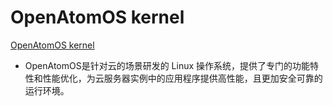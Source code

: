 # OpenAtomOS kernel
[OpenAtomOS kernel](#OpenAtomOS-kernel)

- OpenAtomOS是针对云的场景研发的 Linux 操作系统，提供了专门的功能特性和性能优化，为云服务器实例中的应用程序提供高性能，且更加安全可靠的运行环境。

